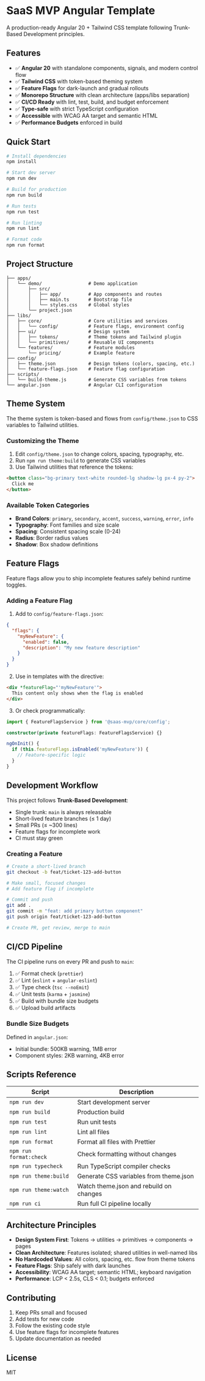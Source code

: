 # SaaS MVP Angular Template

A production-ready Angular 20 + Tailwind CSS template following Trunk-Based Development principles.

## Features

- ✅ **Angular 20** with standalone components, signals, and modern control flow
- ✅ **Tailwind CSS** with token-based theming system
- ✅ **Feature Flags** for dark-launch and gradual rollouts
- ✅ **Monorepo Structure** with clean architecture (apps/libs separation)
- ✅ **CI/CD Ready** with lint, test, build, and budget enforcement
- ✅ **Type-safe** with strict TypeScript configuration
- ✅ **Accessible** with WCAG AA target and semantic HTML
- ✅ **Performance Budgets** enforced in build

## Quick Start

```bash
# Install dependencies
npm install

# Start dev server
npm run dev

# Build for production
npm run build

# Run tests
npm run test

# Run linting
npm run lint

# Format code
npm run format
```

## Project Structure

```
├── apps/
│   └── demo/                 # Demo application
│       ├── src/
│       │   ├── app/          # App components and routes
│       │   ├── main.ts       # Bootstrap file
│       │   └── styles.css    # Global styles
│       └── project.json
├── libs/
│   ├── core/                 # Core utilities and services
│   │   └── config/           # Feature flags, environment config
│   ├── ui/                   # Design system
│   │   ├── tokens/           # Theme tokens and Tailwind plugin
│   │   └── primitives/       # Reusable UI components
│   └── features/             # Feature modules
│       └── pricing/          # Example feature
├── config/
│   ├── theme.json            # Design tokens (colors, spacing, etc.)
│   └── feature-flags.json    # Feature flag configuration
├── scripts/
│   └── build-theme.js        # Generate CSS variables from tokens
└── angular.json              # Angular CLI configuration
```

## Theme System

The theme system is token-based and flows from `config/theme.json` to CSS variables to Tailwind utilities.

### Customizing the Theme

1. Edit `config/theme.json` to change colors, spacing, typography, etc.
2. Run `npm run theme:build` to generate CSS variables
3. Use Tailwind utilities that reference the tokens:

```html
<button class="bg-primary text-white rounded-lg shadow-lg px-4 py-2">
  Click me
</button>
```

### Available Token Categories

- **Brand Colors**: `primary`, `secondary`, `accent`, `success`, `warning`, `error`, `info`
- **Typography**: Font families and size scale
- **Spacing**: Consistent spacing scale (0-24)
- **Radius**: Border radius values
- **Shadow**: Box shadow definitions

## Feature Flags

Feature flags allow you to ship incomplete features safely behind runtime toggles.

### Adding a Feature Flag

1. Add to `config/feature-flags.json`:

```json
{
  "flags": {
    "myNewFeature": {
      "enabled": false,
      "description": "My new feature description"
    }
  }
}
```

2. Use in templates with the directive:

```html
<div *featureFlag="'myNewFeature'">
  This content only shows when the flag is enabled
</div>
```

3. Or check programmatically:

```typescript
import { FeatureFlagsService } from '@saas-mvp/core/config';

constructor(private featureFlags: FeatureFlagsService) {}

ngOnInit() {
  if (this.featureFlags.isEnabled('myNewFeature')) {
    // Feature-specific logic
  }
}
```

## Development Workflow

This project follows **Trunk-Based Development**:

- Single trunk: `main` is always releasable
- Short-lived feature branches (≤ 1 day)
- Small PRs (≤ ~300 lines)
- Feature flags for incomplete work
- CI must stay green

### Creating a Feature

```bash
# Create a short-lived branch
git checkout -b feat/ticket-123-add-button

# Make small, focused changes
# Add feature flag if incomplete

# Commit and push
git add .
git commit -m "feat: add primary button component"
git push origin feat/ticket-123-add-button

# Create PR, get review, merge to main
```

## CI/CD Pipeline

The CI pipeline runs on every PR and push to `main`:

1. ✅ Format check (`prettier`)
2. ✅ Lint (`eslint` + `angular-eslint`)
3. ✅ Type check (`tsc --noEmit`)
4. ✅ Unit tests (`karma` + `jasmine`)
5. ✅ Build with bundle size budgets
6. ✅ Upload build artifacts

### Bundle Size Budgets

Defined in `angular.json`:

- Initial bundle: 500KB warning, 1MB error
- Component styles: 2KB warning, 4KB error

## Scripts Reference

| Script | Description |
|--------|-------------|
| `npm run dev` | Start development server |
| `npm run build` | Production build |
| `npm run test` | Run unit tests |
| `npm run lint` | Lint all files |
| `npm run format` | Format all files with Prettier |
| `npm run format:check` | Check formatting without changes |
| `npm run typecheck` | Run TypeScript compiler checks |
| `npm run theme:build` | Generate CSS variables from theme.json |
| `npm run theme:watch` | Watch theme.json and rebuild on changes |
| `npm run ci` | Run full CI pipeline locally |

## Architecture Principles

- **Design System First**: Tokens → utilities → primitives → components → pages
- **Clean Architecture**: Features isolated; shared utilities in well-named libs
- **No Hardcoded Values**: All colors, spacing, etc. flow from theme tokens
- **Feature Flags**: Ship safely with dark launches
- **Accessibility**: WCAG AA target; semantic HTML; keyboard navigation
- **Performance**: LCP < 2.5s, CLS < 0.1; budgets enforced

## Contributing

1. Keep PRs small and focused
2. Add tests for new code
3. Follow the existing code style
4. Use feature flags for incomplete features
5. Update documentation as needed

## License

MIT

